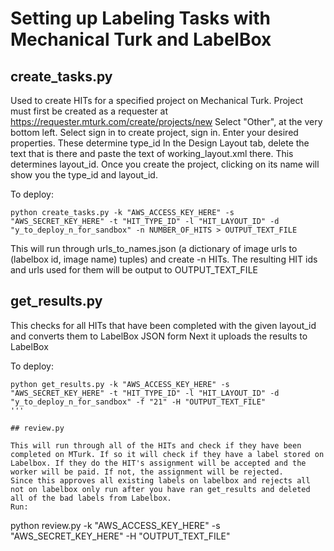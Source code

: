 # Setting up Labeling Tasks with Mechanical Turk and LabelBox

## create_tasks.py

Used to create HITs for a specified project on Mechanical Turk.
Project must first be created as a requester at https://requester.mturk.com/create/projects/new
Select "Other", at the very bottom left. 
Select sign in to create project, sign in. 
Enter your desired properties. These determine type_id
In the Design Layout tab, delete the text that is there and paste the text of working_layout.xml there. This determines layout_id.
Once you create  the project, clicking on its name will show you the type_id and layout_id. 

To deploy:
```
python create_tasks.py -k "AWS_ACCESS_KEY_HERE" -s "AWS_SECRET_KEY_HERE" -t "HIT_TYPE_ID" -l "HIT_LAYOUT_ID" -d "y_to_deploy_n_for_sandbox" -n NUMBER_OF_HITS > OUTPUT_TEXT_FILE
```
This will run through urls_to_names.json (a dictionary of image urls to (labelbox id, image name) tuples) and create -n HITs. The resulting HIT ids and urls used for them will be output to OUTPUT_TEXT_FILE


## get_results.py

This checks for all HITs that have been completed with the given layout_id and converts them to LabelBox JSON form 
Next it uploads the results to LabelBox

To deploy:
```
python get_results.py -k "AWS_ACCESS_KEY_HERE" -s "AWS_SECRET_KEY_HERE" -t "HIT_TYPE_ID" -l "HIT_LAYOUT_ID" -d "y_to_deploy_n_for_sandbox" -f "21" -H "OUTPUT_TEXT_FILE" 
'''

## review.py

This will run through all of the HITs and check if they have been completed on MTurk. If so it will check if they have a label stored on Labelbox. If they do the HIT's assignment will be accepted and the worker will be paid. If not, the assignment will be rejected. 
Since this approves all existing labels on labelbox and rejects all not on labelbox only run after you have ran get_results and deleted all of the bad labels from Labelbox. 
Run:
```
python review.py -k "AWS_ACCESS_KEY_HERE" -s "AWS_SECRET_KEY_HERE" -H "OUTPUT_TEXT_FILE"
```